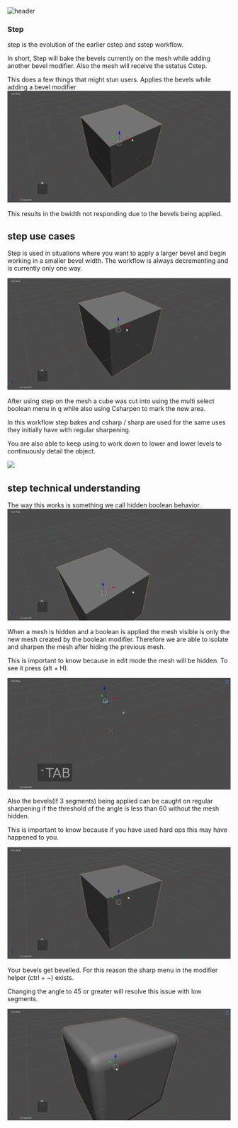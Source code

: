 ![header](img/banner.gif)

### Step

step is the evolution of the earlier cstep and sstep workflow.

In short, Step will bake the bevels currently on the mesh while adding another bevel modifier. Also the mesh will receive the sstatus Cstep.

This does a few things that might stun users.
Applies the bevels while adding a bevel modifier
![](img/step/ss1.gif)

This results in the bwidth not responding due to the bevels being applied.

## step use cases

Step is used in situations where you want to apply a larger bevel and begin working in a smaller bevel width. The workflow is always decrementing and is currently only one way.

![](img/step/ss4.gif)

After using step on the mesh a cube was cut into using the multi select boolean menu in q while also using Csharpen to mark the new area.

In this workflow step bakes and csharp / sharp are used for the same uses they initially have with regular sharpening.

You are also able to keep using to work down to lower and lower levels to continuously detail the object.

![](img/step/ss5.gif)

## step technical understanding

The way this works is something we call hidden boolean behavior.
![](img/step/ss7.gif)

When a mesh is hidden and a boolean is applied the mesh visible is only the new mesh created by the boolean modifier. Therefore we are able to isolate and sharpen the mesh after hiding the previous mesh.

This is important to know because in edit mode the mesh will be hidden. To see it press (alt + H).

![](img/step/ss6.gif)

Also the bevels(if 3 segments) being applied can be caught on regular sharpening if the threshold of the angle is less than 60 without the mesh hidden.

This is important to know because if you have used hard ops this may have happened to you.

![](img/step/ss8.gif)

Your bevels get bevelled. For this reason the sharp menu in the modifier helper (ctrl + ~) exists.

Changing the angle to 45 or greater will resolve this issue with low segments.

![](img/step/ss9.gif)
